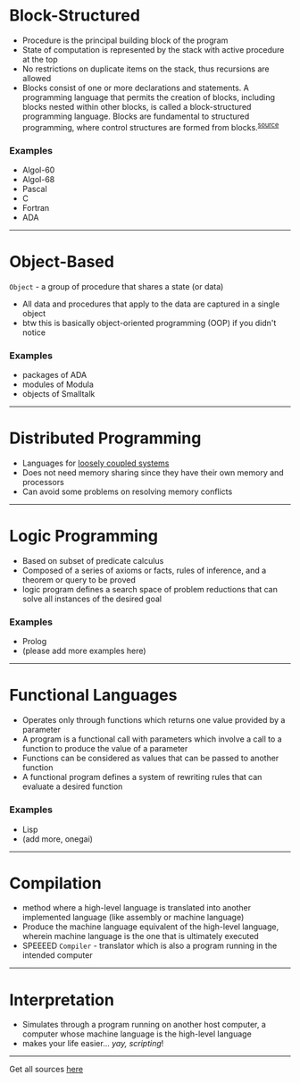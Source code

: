 # Block-Structured
- Procedure is the principal building block of the program
- State of computation is represented by the stack with active procedure at the top
- No restrictions on duplicate items on the stack, thus recursions are allowed
- Blocks consist of one or more declarations and statements. A programming language that permits the creation of blocks, including blocks nested within other blocks, is called a block-structured programming language. Blocks are fundamental to structured programming, where control structures are formed from blocks.<sup>[source](https://en.wikipedia.org/wiki/Block_(programming))</sup>

### Examples
- Algol-60
- Algol-68
- Pascal
- C
- Fortran
- ADA

----

# Object-Based
`Object` - a group of procedure that shares a state (or data)
- All data and procedures that apply to the data are captured in a single object
- btw this is basically object-oriented programming (OOP) if you didn't notice

### Examples
- packages of ADA
- modules of Modula
- objects of Smalltalk

----

# Distributed Programming
- Languages for [loosely coupled systems](../../DEFINITIONS.md#Loose%20Coupling)
- Does not need memory sharing since they have their own memory and processors
- Can avoid some problems on resolving memory conflicts

---
# Logic Programming
- Based on subset of predicate calculus
- Composed of a series of axioms or facts, rules of inference, and a theorem or query to be proved
- logic program defines a search space of problem reductions that can solve all instances of the desired goal

### Examples
- Prolog
- (please add more examples here)

---
# Functional Languages
- Operates only through functions which returns one value provided by a parameter
- A program is a functional call with parameters which involve a call to a function to produce the value of a parameter
- Functions can be considered as values that can be passed to another function
- A functional program defines a system of rewriting rules that can evaluate a desired function

### Examples
- Lisp
- (add more, onegai)

----
# Compilation
- method where a high-level language is translated into another implemented language (like assembly or machine language)
- Produce the machine language equivalent of the high-level language, wherein machine language is the one that is ultimately executed
- SPEEEED
`Compiler` - translator which is also a program running in the intended computer

----
# Interpretation
- Simulates through a program running on another host computer, a computer whose machine language is the high-level language
- makes your life easier... *yay, scripting*!
----
Get all sources [here](../../../REFERENCES.md#INFO_DUMP)
